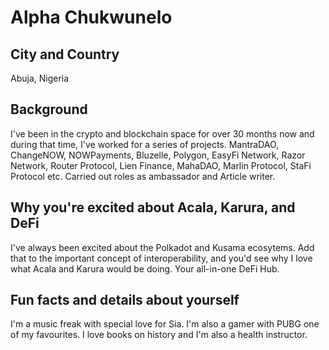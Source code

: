 # Alpha Chukwunelo

## City and Country
Abuja, Nigeria

## Background
I've been in the crypto and blockchain space for over 30 months now and during that time, I've worked for a series of projects. MantraDAO, ChangeNOW, NOWPayments, Bluzelle, Polygon, EasyFi Network, Razor Network, Router Protocol, Lien Finance, MahaDAO, Marlin Protocol, StaFi Protocol etc. Carried out roles as ambassador and Article writer.


## Why you're excited about Acala, Karura, and DeFi
I've always been excited about the Polkadot and Kusama ecosytems. Add that to the important concept of interoperability, and you'd see why I love what Acala and Karura would be doing. Your all-in-one DeFi Hub.

## Fun facts and details about yourself
I'm a music freak with special love for Sia. I'm also a gamer with PUBG one of my favourites. I love books on history and I'm also a health instructor. 
